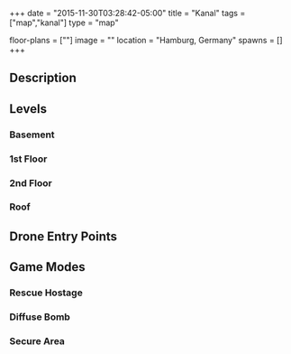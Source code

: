 +++
date = "2015-11-30T03:28:42-05:00"
title = "Kanal"
tags = ["map","kanal"]
type = "map"

floor-plans = [""]
image = ""
location = "Hamburg, Germany"
spawns = []
+++

## Description

## Levels

### Basement

### 1st Floor

### 2nd Floor

### Roof

## Drone Entry Points

## Game Modes

### Rescue Hostage

### Diffuse Bomb

### Secure Area
